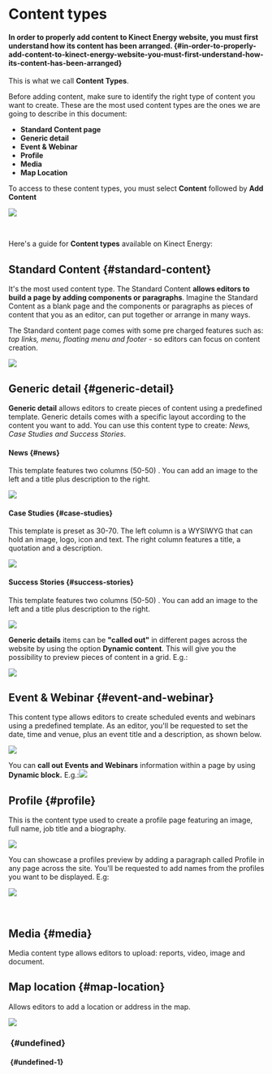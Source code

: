 # Content types

#### In order to properly add content to Kinect Energy website, you must first understand how its content has been arranged.  {#in-order-to-properly-add-content-to-kinect-energy-website-you-must-first-understand-how-its-content-has-been-arranged}

This is what we call **Content Types**.

Before adding content, make sure to identify the right type of content you want to create. These are the most used content types are the ones we are going to describe in this document:

* **Standard Content page**
* **Generic detail**
* **Event & Webinar**
* **Profile**
* **Media**
* **Map Location**

To access to these content types, you must select **Content** followed by **Add Content**

![](https://blobscdn.gitbook.com/v0/b/gitbook-28427.appspot.com/o/assets%2F-LLjYtHePCsCaZ9F3NOs%2F-LOIpJZ8CuO82DSVQWdh%2F-LOIqM6dqkcJ9xVHgPPq%2FScreenshot%202018-10-08%20at%2015.23.48.png?alt=media&token=b53fe3c1-6d6b-4c18-82a3-a22ea017af17)

​

Here's a guide for **Content types** available on Kinect Energy:

## Standard Content {#standard-content}

It's the most used content type. The Standard Content **allows editors to build a page by adding components or paragraphs**. Imagine the Standard Content as a blank page and the components or paragraphs as pieces of content that you as an editor, can put together or arrange in many ways.

The Standard content page comes with some pre charged features such as: _top links, menu, floating menu and footer -_ so editors can focus on content creation.

![](https://blobscdn.gitbook.com/v0/b/gitbook-28427.appspot.com/o/assets%2F-LLjYtHePCsCaZ9F3NOs%2F-LOIK0J9QEj5YIK7rWgk%2F-LNpL064IIJAcBt0UVvg%2Fscreencapture-kinectenergy-styleguide-weknowinc-pl-2018-10-02-16_12_24.png?alt=media&token=b235f34e-1afa-4271-8fe6-dbef0529b0f2)

## Generic detail {#generic-detail}

**Generic detail** allows editors to create pieces of content using a predefined template. Generic details comes with a specific layout according to the content you want to add. You can use this content type to create: _News, Case Studies and Success Stories_.

#### News {#news}

This template features two columns \(50-50\) . You can add an image to the left and a title plus description to the right.

![](https://blobscdn.gitbook.com/v0/b/gitbook-28427.appspot.com/o/assets%2F-LLjYtHePCsCaZ9F3NOs%2F-LOIZd22sbAIphXfziaX%2F-LOI_pqblwB42EY4-LiZ%2FScreenshot%202018-10-08%20at%2013.04.44.png?alt=media&token=da580f9f-7d1c-4e5c-b11b-0e6ff4f8fce2)

#### Case Studies {#case-studies}

This template is preset as 30-70. The left column is a WYSIWYG that can hold an image, logo, icon and text. The right column features a title, a quotation and a description.

![](https://blobscdn.gitbook.com/v0/b/gitbook-28427.appspot.com/o/assets%2F-LLjYtHePCsCaZ9F3NOs%2F-LOI_xN7LdNP7tbzzAQy%2F-LOIa9FSGTL9OhS7XaPB%2FScreenshot%202018-10-08%20at%2013.09.33.png?alt=media&token=7b735a29-d8cd-41c7-a704-8d2787a63495)

#### Success Stories {#success-stories}

This template features two columns \(50-50\) . You can add an image to the left and a title plus description to the right.

![](https://blobscdn.gitbook.com/v0/b/gitbook-28427.appspot.com/o/assets%2F-LLjYtHePCsCaZ9F3NOs%2F-LOI_xN7LdNP7tbzzAQy%2F-LOIaGi_H68d7nTPy_xg%2FScreenshot%202018-10-08%20at%2013.10.09.png?alt=media&token=02b6f7e0-51f8-4f18-ad0b-1efb8dcf510e)

**Generic details** items can be **"called out"** in different pages across the website by using the option **Dynamic content**. This will give you the possibility to preview pieces of content in a grid. E.g.:

![](https://blobscdn.gitbook.com/v0/b/gitbook-28427.appspot.com/o/assets%2F-LLjYtHePCsCaZ9F3NOs%2F-LOIbCzLVYuCmCMXoTO3%2F-LOIcAJJYoqGPkPOAmRe%2FCase%20studies%20block%20view-01.png?alt=media&token=7eda147b-e433-4f43-813c-1970064b75ec)

## Event & Webinar {#event-and-webinar}

This content type allows editors to create scheduled events and webinars using a predefined template. As an editor, you'll be requested to set the date, time and venue, plus an event title and a description, as shown below.

![](https://blobscdn.gitbook.com/v0/b/gitbook-28427.appspot.com/o/assets%2F-LLjYtHePCsCaZ9F3NOs%2F-LOIgVOmLGIQuGy6BxQK%2F-LOIgxd10rSx4eA0VKoH%2FScreenshot%202018-10-08%20at%2014.27.02.png?alt=media&token=9564796c-c0a8-47c4-93bd-c15d5e19708e)

You can **call out** **Events and Webinars** information within a page by using **Dynamic block.** E.g.:![](https://blobscdn.gitbook.com/v0/b/gitbook-28427.appspot.com/o/assets%2F-LLjYtHePCsCaZ9F3NOs%2F-LOIh-cbZdWYzknRdpEq%2F-LOIhZomFJ380hm53_rg%2FScreenshot%202018-10-08%20at%2014.27.31.png?alt=media&token=b6cd8862-cb83-4a9d-9411-dab97f7f6659)

## Profile {#profile}

This is the content type used to create a profile page featuring an image, full name, job title and a biography.

![](https://blobscdn.gitbook.com/v0/b/gitbook-28427.appspot.com/o/assets%2F-LLjYtHePCsCaZ9F3NOs%2F-LOIkcbcw9xpYHQfImo4%2F-LOIkfR-SzeTnOnqLV7v%2FScreenshot%202018-10-08%20at%2014.38.03.png?alt=media&token=e20a05f6-ed9c-4299-8eee-438b40d53ddd)

You can showcase a profiles preview by adding a paragraph called Profile in any page across the site. You'll be requested to add names from the profiles you want to be displayed. E.g:

![](https://blobscdn.gitbook.com/v0/b/gitbook-28427.appspot.com/o/assets%2F-LLjYtHePCsCaZ9F3NOs%2F-LOIkcbcw9xpYHQfImo4%2F-LOIm3ha3_JCRgPs4dfW%2Fscreencapture-kinectenergy-drupal-dev-weknowinc-leadership-team-2018-10-08-14_58_31.png?alt=media&token=f5827c54-f345-45d0-af49-e47fe955d837)

​

## Media {#media}

Media content type allows editors to upload: reports, video, image and document.

## Map location {#map-location}

Allows editors to add a location or address in the map.

![](https://blobscdn.gitbook.com/v0/b/gitbook-28427.appspot.com/o/assets%2F-LLjYtHePCsCaZ9F3NOs%2F-LOInokcGtFolLcy50PA%2F-LOInxA1cJX6nRPHlJQS%2FScreenshot%202018-10-08%20at%2015.11.57.png?alt=media&token=b57d1195-f2e8-4865-8609-210373bd76e5)

### ​ {#undefined}

#### ​ {#undefined-1}

​

​

